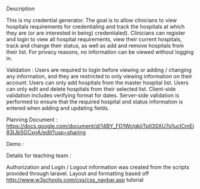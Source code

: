 Description

This is my credential generator. The goal is to allow clinicians to view hospitals requirements for credentialing and track the hospitals at which they are (or are interested in being) credentialed). Clinicians can register and login to view all hospital requirements,  view their current hospitals, track and change their status, as well as add and remove hospitals from their list. For privacy reasons, no information can be viewed without logging in. 

Validation : 
Users are required to login before viewing or adding / changing any information, and they are restricted to only viewing information on their account. 
Users can only add hospitals from the master hospital list. 
Users can only edit and delete hospitals from their selected list.
Client-side validation includes verifying format for dates.
Server-side validation is performed to ensure that the required hospital and status information is entered when adding and updating fields. 

Planning Document : https://docs.google.com/document/d/14BY_FD1WclgkjiTpII3SXU7q1uclCmEi83IJb5GCxnA/edit?usp=sharing

Demo : 

Details for teaching team :

Authorization and Login / Logout information was created from the scripts provided through laravel.
Layout and formatting based off http://www.w3schools.com/css/css_navbar.asp tutorial
